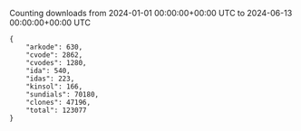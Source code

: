 
Counting downloads from 2024-01-01 00:00:00+00:00 UTC to 2024-06-13 00:00:00+00:00 UTC

```
{
    "arkode": 630,
    "cvode": 2862,
    "cvodes": 1280,
    "ida": 540,
    "idas": 223,
    "kinsol": 166,
    "sundials": 70180,
    "clones": 47196,
    "total": 123077
}
```
